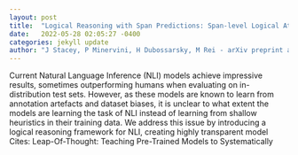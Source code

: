```yaml
---
layout: post
title:  "Logical Reasoning with Span Predictions: Span-level Logical Atoms for Interpretable and Robust NLI Models"
date:   2022-05-28 02:05:27 -0400
categories: jekyll update
author: "J Stacey, P Minervini, H Dubossarsky, M Rei - arXiv preprint arXiv:2205.11432, 2022"
---
```

Current Natural Language Inference (NLI) models achieve impressive results, sometimes outperforming humans when evaluating on in-distribution test sets. However, as these models are known to learn from annotation artefacts and dataset biases, it is unclear to what extent the models are learning the task of NLI instead of learning from shallow heuristics in their training data. We address this issue by introducing a logical reasoning framework for NLI, creating highly transparent model  Cites: Leap-Of-Thought: Teaching Pre-Trained Models to Systematically